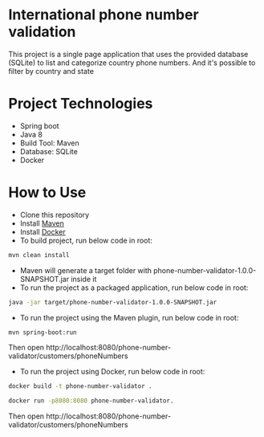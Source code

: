 # International phone number validation

This project is a single page application that uses the provided database (SQLite) to list and categorize country phone numbers.
And it's possible to filter by country and state       

# Project Technologies

- Spring boot
- Java 8
- Build Tool: Maven
- Database: SQLite
- Docker

# How to Use

- Clone this repository
- Install [Maven](https://maven.apache.org/download.cgi)
- Install [Docker](https://runnable.com/docker/install-docker-on-windows-10)
- To build project, run below code in root:
```bash
mvn clean install
```
- Maven will generate a target folder with phone-number-validator-1.0.0-SNAPSHOT.jar inside it
- To run the project as a packaged application, run below code in root:
```bash
java -jar target/phone-number-validator-1.0.0-SNAPSHOT.jar
```
- To run the project using the Maven plugin, run below code in root:
```bash
mvn spring-boot:run
```

Then open http://localhost:8080/phone-number-validator/customers/phoneNumbers

- To run the project using Docker, run below code in root:

```bash
docker build -t phone-number-validator .
```
```bash
docker run -p8080:8080 phone-number-validator.
```

Then open http://localhost:8080/phone-number-validator/customers/phoneNumbers